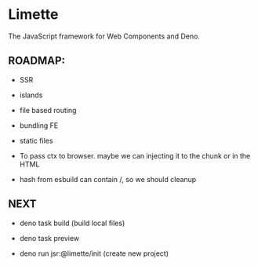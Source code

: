 # Limette

The JavaScript framework for Web Components and Deno.

## ROADMAP:

- SSR
- islands
- file based routing
- bundling FE
- static files

- To pass ctx to browser. maybe we can injecting it to the chunk or in the HTML
- hash from esbuild can contain /, so we should cleanup

## NEXT

- deno task build (build local files)
- deno task preview

- deno run jsr:@limette/init (create new project)
